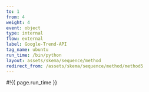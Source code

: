 ```yaml
---
to: 1
from: 4
weight: 4
event: object
type: internal
flow: external
label: Google-Trend-API
tag_name: ubuntu
run_time: /bin/python
layout: assets/skema/sequence/method
redirect_from: /assets/skema/sequence/method/method5
---
```

#!{{ page.run_time }}
